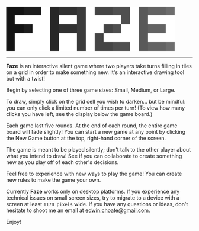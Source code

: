 ![faze](https://raw.githubusercontent.com/edwinchoate/faze/master/img/logo-gray.png)

***
**Faze** is an interactive silent game where two players take turns filling in tiles on a grid in order to make something new. It's an interactive drawing tool but with a twist!

Begin by selecting one of three game sizes: Small, Medium, or Large.

To draw, simply click on the grid cell you wish to darken... but be mindful: you can only click a limited number of times per turn! (To view how many clicks you have left, see the display below the game board.)

Each game last five rounds. At the end of each round, the entire game board will fade slightly! You can start a new game at any point by clicking the New Game button at the top, right-hand corner of the screen.

The game is meant to be played silently; don't talk to the other player about what you intend to draw! See if you can collaborate to create something new as you play off of each other's decisions. 

Feel free to experience with new ways to play the game! You can create new rules to make the game your own.

Currently **Faze** works only on desktop platforms. If you experience any technical issues on small screen sizes, try to migrate to a device with a screen at least ``1170 pixels`` wide. If you have any questions or ideas, don't hesitate to shoot me an email at [edwin.choate@gmail.com](mailto:edwin.choate@gmail.com).

Enjoy!
